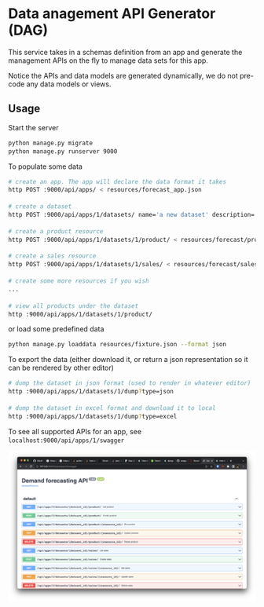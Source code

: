 # Data anagement API Generator (DAG)

This service takes in a schemas definition from an app and generate the management APIs on the fly to manage
data sets for this app.

Notice the APIs and data models are generated dynamically, we do not pre-code any data models or views.

## Usage

Start the server

```sh
python manage.py migrate
python manage.py runserver 9000
```

To populate some data
```sh
# create an app. The app will declare the data format it takes
http POST :9000/api/apps/ < resources/forecast_app.json

# create a dataset
http POST :9000/api/apps/1/datasets/ name='a new dataset' description='some description'

# create a product resource
http POST :9000/api/apps/1/datasets/1/product/ < resources/forecast/product.json

# create a sales resource
http POST :9000/api/apps/1/datasets/1/sales/ < resources/forecast/sales.json

# create some more resources if you wish
...

# view all products under the dataset
http :9000/api/apps/1/datasets/1/product/
```

or load some predefined data

```sh
python manage.py loaddata resources/fixture.json --format json
```

To export the data (either download it, or return a json representation so it can be rendered by other editor)

```sh
# dump the dataset in json format (used to render in whatever editor)
http :9000/api/apps/1/datasets/1/dump?type=json

# dump the dataset in excel format and download it to local
http :9000/api/apps/1/datasets/1/dump?type=excel
```

To see all supported APIs for an app, see `localhost:9000/api/apps/1/swagger`

![oas](resources/assets/oas.png)
